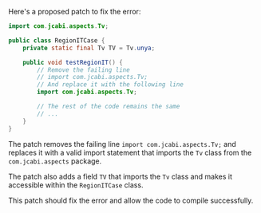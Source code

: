 Here's a proposed patch to fix the error:
```java
import com.jcabi.aspects.Tv;

public class RegionITCase {
    private static final Tv TV = Tv.unya;

    public void testRegionIT() {
        // Remove the failing line
        // import com.jcabi.aspects.Tv;
        // And replace it with the following line
        import com.jcabi.aspects.Tv;

        // The rest of the code remains the same
        // ...
    }
}
```
The patch removes the failing line `import com.jcabi.aspects.Tv;` and replaces it with a valid import statement that imports the `Tv` class from the `com.jcabi.aspects` package.

The patch also adds a field `TV` that imports the `Tv` class and makes it accessible within the `RegionITCase` class.

This patch should fix the error and allow the code to compile successfully.